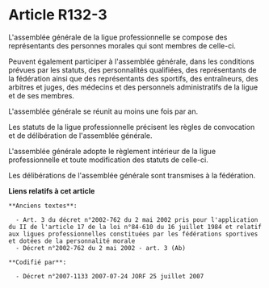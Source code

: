 # Article R132-3

L'assemblée générale de la ligue professionnelle se compose des représentants des personnes morales qui sont membres de
celle-ci.

Peuvent également participer à l'assemblée générale, dans les conditions prévues par les statuts, des personnalités
qualifiées, des représentants de la fédération ainsi que des représentants des sportifs, des entraîneurs, des arbitres et
juges, des médecins et des personnels administratifs de la ligue et de ses membres.

L'assemblée générale se réunit au moins une fois par an.

Les statuts de la ligue professionnelle précisent les règles de convocation et de délibération de l'assemblée générale.

L'assemblée générale adopte le règlement intérieur de la ligue professionnelle et toute modification des statuts de celle-ci.

Les délibérations de l'assemblée générale sont transmises à la fédération.

**Liens relatifs à cet article**

	**Anciens textes**:

	  - Art. 3 du décret n°2002-762 du 2 mai 2002 pris pour l'application du II de l'article 17 de la loi n°84-610 du 16 juillet 1984 et relatif aux ligues professionnelles constituées par les fédérations sportives et dotées de la personnalité morale
	  - Décret n°2002-762 du 2 mai 2002 - art. 3 (Ab)

	**Codifié par**:

	  - Décret n°2007-1133 2007-07-24 JORF 25 juillet 2007
